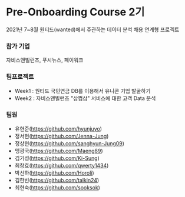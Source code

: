 # Pre-Onboarding Course 2기
2021년 7~8월 원티드(wanted)에서 주관하는 데이터 분석 채용 연계형 프로젝트

### 참가 기업
자비스앤빌런즈, 푸시뉴스, 페이워크

### 팀프로젝트
- Week1 : 원티드 국민연금 DB를 이용해서 유니콘 기업 발굴하기
- Week2 : 자비스앤빌런즈 "삼쩜삼" 서비스에 대한 고객 Data 분석

### 팀원
- 유현준(https://github.com/hyunjuyo)
- 정서현(https://github.com/Jenna-Jung)
- 정상현(https://github.com/sanghyun-Jung09)
- 맹광국(https://github.com/Maeng89)
- 김기성(https://github.com/Ki-Sung)
- 최창효(https://github.com/qwerty1434)
- 박선하(https://github.com/Horoli)
- 김한빈(https://github.com/talkin24)
- 최현숙(https://github.com/sooksok)
